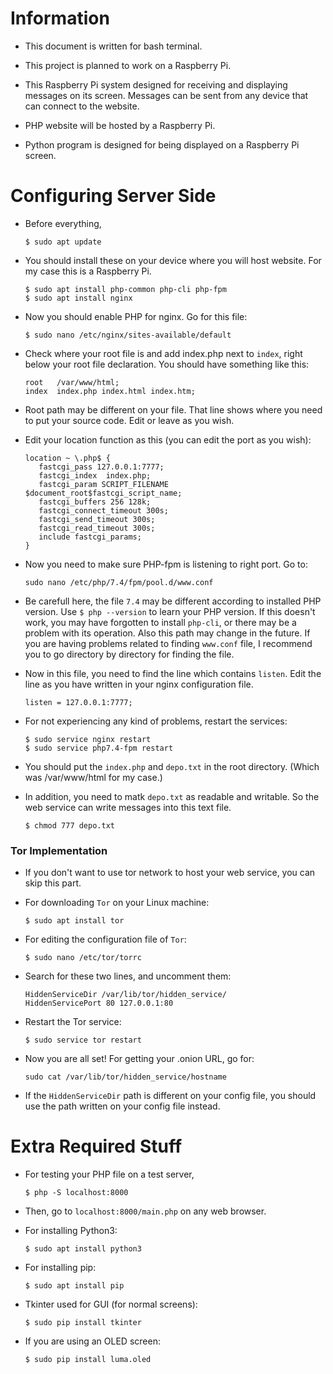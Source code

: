 # Information
* This document is written for bash terminal.

* This project is planned to work on a Raspberry Pi. 

* This Raspberry Pi system designed for receiving and displaying messages on its screen. Messages can be sent from any device that can connect to the website.

* PHP website will be hosted by a Raspberry Pi.

* Python program is designed for being displayed on a Raspberry Pi screen.

# Configuring Server Side
* Before everything,
    ```
    $ sudo apt update
    ```

* You should install these on your device where you will host website. For my case this is a Raspberry Pi.
    ```
    $ sudo apt install php-common php-cli php-fpm
    $ sudo apt install nginx
    ```

* Now you should enable PHP for nginx. Go for this file:
    ```
    $ sudo nano /etc/nginx/sites-available/default
    ```

* Check where your root file is and add index.php next to ```index```, right below your root file declaration. You should have something like this:
    ```
    root   /var/www/html;
    index  index.php index.html index.htm;
    ```
* Root path may be different on your file. That line shows where you need to put your source code. Edit or leave as you wish.

* Edit your location function as this (you can edit the port as you wish):
    ```
    location ~ \.php$ {
       fastcgi_pass 127.0.0.1:7777;
       fastcgi_index  index.php;
       fastcgi_param SCRIPT_FILENAME $document_root$fastcgi_script_name;
       fastcgi_buffers 256 128k;
       fastcgi_connect_timeout 300s;
       fastcgi_send_timeout 300s;
       fastcgi_read_timeout 300s;
       include fastcgi_params;
    }
    ```

* Now you need to make sure PHP-fpm is listening to right port. Go to:
    ```
    sudo nano /etc/php/7.4/fpm/pool.d/www.conf
    ```

* Be carefull here, the file ```7.4``` may be different according to installed PHP version. Use ```$ php --version``` to learn your PHP version. If this doesn't work, you may have forgotten to install ```php-cli```, or there may be a problem with its operation. Also this path may change in the future. If you are having problems related to finding ```www.conf``` file, I recommend you to go directory by directory for finding the file.

* Now in this file, you need to find the line which contains ```listen```. Edit the line as you have written in your nginx configuration file.
    ```
    listen = 127.0.0.1:7777;
    ```

* For not experiencing any kind of problems, restart the services:
    ```
    $ sudo service nginx restart
    $ sudo service php7.4-fpm restart
    ```

* You should put the ```index.php``` and ```depo.txt``` in the root directory. (Which was /var/www/html for my case.)

* In addition, you need to matk ```depo.txt``` as readable and writable. So the web service can write messages into this text file.
    ```
    $ chmod 777 depo.txt
    ```

### Tor Implementation
* If you don't want to use tor network to host your web service, you can skip this part.
* For downloading ```Tor``` on your Linux machine:
    ```
    $ sudo apt install tor
    ```

* For editing the configuration file of ```Tor```:
    ```
    $ sudo nano /etc/tor/torrc
    ```

* Search for these two lines, and uncomment them:
    ```
    HiddenServiceDir /var/lib/tor/hidden_service/
    HiddenServicePort 80 127.0.0.1:80
    ```

* Restart the Tor service:
    ```
    $ sudo service tor restart
    ```

* Now you are all set! For getting your .onion URL, go for:
    ```
    sudo cat /var/lib/tor/hidden_service/hostname
    ```
* If the ```HiddenServiceDir``` path is different on your config file, you should use the path written on your config file instead.

# Extra Required Stuff
* For testing your PHP file on a test server, 
    ```
    $ php -S localhost:8000
    ```
* Then, go to ```localhost:8000/main.php``` on any web browser.

* For installing Python3:
    ```
    $ sudo apt install python3
    ```

* For installing pip:
    ```
    $ sudo apt install pip
    ```

* Tkinter used for GUI (for normal screens):
    ```
    $ sudo pip install tkinter
    ```

* If you are using an OLED screen: 
    ```
    $ sudo pip install luma.oled
    ```